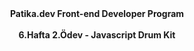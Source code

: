 <center><b>Patika.dev Front-end Developer Program</b></center>
<br>
<center><b>6.Hafta 2.Ödev - Javascript Drum Kit</b></center>

